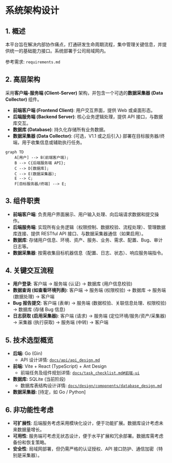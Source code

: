 # 系统架构设计

## 1. 概述

本平台旨在解决内部协作痛点，打通研发生命周期流程，集中管理关键信息，并提供统一的基础能力接口。系统部署于公司局域网内。

参考需求: `requirements.md`

## 2. 高层架构

采用**客户端-服务端 (Client-Server)** 架构，并包含一个可选的**数据采集器 (Data Collector)** 组件。

- **前端客户端 (Frontend Client)**: 用户交互界面，提供 Web 或桌面形态。
- **后端服务端 (Backend Server)**: 核心业务逻辑处理，提供 API 接口，与数据库交互。
- **数据库 (Database)**: 持久化存储所有业务数据。
- **数据采集器 (Data Collector)**: (可选，V1.1 或之后引入) 部署在目标服务器/终端，用于收集信息或辅助执行任务。

```mermaid
graph TD
    A[用户] --> B(前端客户端);
    B --> C{后端服务端 API};
    C --> D[数据库];
    C --> E(数据采集器);
    E --> C;
    F[目标服务器/终端] --> E;
```

## 3. 组件职责

- **前端客户端**: 负责用户界面展示、用户输入处理、向后端请求数据和提交操作。
- **后端服务端**: 实现所有业务逻辑（权限控制、数据校验、流程处理）、管理数据库连接、提供 RESTful API 接口、与数据采集器通信（如果启用）。
- **数据库**: 存储用户信息、环境、资产、服务、业务、需求、配置、Bug、审计日志等。
- **数据采集器**: 按需收集目标机器信息（配置、日志、状态）、响应服务端指令。

## 4. 关键交互流程

- **用户登录**: 客户端 -> 服务端 (认证) -> 数据库 (用户信息校验)
- **数据查询 (如查看环境列表)**: 客户端 -> 服务端 (权限校验) -> 数据库 -> 服务端 (数据处理) -> 客户端
- **Bug 报告提交**: 客户端 (表单) -> 服务端 (数据校验、关联信息处理、权限校验) -> 数据库 (存储 Bug 信息)
- **日志获取 (启用采集器)**: 客户端 (请求) -> 服务端 (定位环境/服务/资产/采集器) -> 采集器 (执行获取) -> 服务端 (中转) -> 客户端

## 5. 技术选型概览

- **后端:** Go (Gin)
  - API 设计详情: [`docs/api/api_design.md`](docs/api/api_design.md)
- **前端:** Vite + React (TypeScript) + Ant Design
  - 前端任务及组件规划详情: [`docs/task_checklist.md#前端-ui`](docs/task_checklist.md#前端-ui)
- **数据库:** SQLite (当前阶段)
  - 数据库表结构设计详情: [`docs/design/components/database_design.md`](docs/design/components/database_design.md)
- **数据采集器:** [待定，如 Go / Python]

## 6. 非功能性考虑

- **可扩展性**: 后端服务考虑采用模块化设计，便于功能扩展。数据库设计考虑未来数据量增长。
- **可用性**: 服务端可考虑无状态设计，便于水平扩展和冗余部署。数据库需考虑备份和恢复策略。
- **安全性**: 局域网部署，但仍需严格的认证授权、API 接口防护、通信加密（特别是采集器）。
